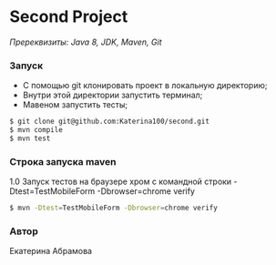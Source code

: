 # Second Project


*Пререквизиты: Java 8, JDK,  Maven, Git*

### Запуск
- С помощью git клонировать проект в локальную директорию;
- Внутри этой директории запустить терминал;
- Мавеном запустить тесты;

```sh
$ git clone git@github.com:Katerina100/second.git
$ mvn compile
$ mvn test
```
### Cтрока запуска maven
 1.0 Запуск тестов на браузере хром с командной строки  -Dtest=TestMobileForm -Dbrowser=chrome verify
 ```sh
 $ mvn -Dtest=TestMobileForm -Dbrowser=chrome verify
 ```
   
### Автор
Екатерина Абрамова